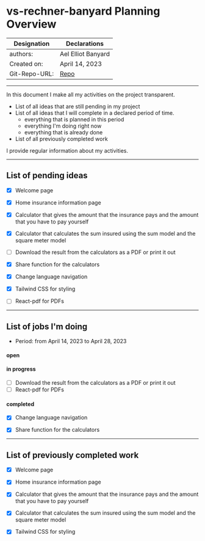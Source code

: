 # vs-rechner-banyard Planning Overview

| Designation   | Declarations                                                 |
| ------------- | ------------------------------------------------------------ |
| authors:      | Ael Elliot Banyard                                           |
| Created on:   | April 14, 2023                                               |
| Git-Repo-URL: | [Repo](https://github.com/AelElliotBanyard/vs-rechner-banyard) |

---

In this document I make all my activities on the project transparent.

* List of all ideas that are still pending in my project
* List of all ideas that I will complete in a declared period of time.
  * everything that is planned in this period
  * everything I'm doing right now
  * everything that is already done
* List of all previously completed work

I provide regular information about my activities.


---

## List of pending ideas

* [x] Welcome page

* [x] Home insurance information page

* [x] Calculator that gives the amount that the insurance pays and the amount that you have to pay yourself

* [x] Calculator that calculates the sum insured using the sum model and the square meter model

* [ ] Download the result from the calculators as a PDF or print it out

* [x] Share function for the calculators

* [x] Change language navigation

* [x] Tailwind CSS for styling

* [ ] React-pdf for PDFs

---

## List of jobs I'm doing

* Period: from April 14, 2023 to April 28, 2023

#### open



#### in progress

* [ ] Download the result from the calculators as a PDF or print it out
* [ ] React-pdf for PDFs

#### completed

* [x] Change language navigation
* [x] Share function for the calculators


---

## List of previously completed work

* [x] Welcome page
* [x] Home insurance information page
* [x] Calculator that gives the amount that the insurance pays and the amount that you have to pay yourself
* [x] Calculator that calculates the sum insured using the sum model and the square meter model
* [x] Tailwind CSS for styling


